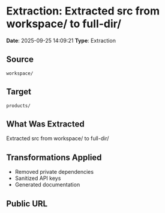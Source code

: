 # Extraction: Extracted src from workspace/ to full-dir/

**Date**: 2025-09-25 14:09:21
**Type**: Extraction

## Source
`workspace/`

## Target
`products/`

## What Was Extracted
Extracted src from workspace/ to full-dir/

## Transformations Applied
- Removed private dependencies
- Sanitized API keys
- Generated documentation

## Public URL

